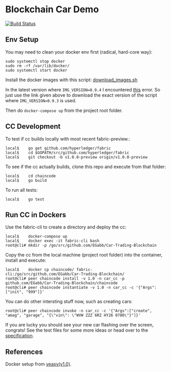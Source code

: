 # Blockchain Car Demo

[![Build Status](https://travis-ci.org/EGabb/Car-Trading-Blockchain.svg?branch=master)](https://travis-ci.org/EGabb/Car-Trading-Blockchain)

## Env Setup

You may need to clean your docker env first (radical, hard-core way):
```
sudo systemctl stop docker
sudo rm -rf /var/lib/docker/
sudo systemctl start docker
```

Install the docker images with this script: [download_images.sh](https://raw.githubusercontent.com/EGabb/Car-Trading-Blockchain/master/download_images.sh)

In the latest version where `IMG_VERSION=0.9.4` I encountered [this](https://github.com/yeasy/docker-compose-files/issues/48) error. So just use the link given above to download the exact version of the script where `IMG_VERSION=0.9.3` is used.

Then do `docker-compose up` from the project root folder.

## CC Development
To test if cc builds locally with most recent fabric-preview.:
```
local$    go get github.com/hyperledger/fabric
local$    cd $GOPATH/src/github.com/hyperledger/fabric
local$    git checkout -b v1.0.0-preview origin/v1.0.0-preview
```

To see if the cc actually builds, clone this repo and execute from that folder:
```
local$    cd chaincode
local$    go build
```

To run all tests:
```
local$    go test
```

## Run CC in Dockers
Use the fabric-cli to create a directory and deploy the cc:
```
local$    docker-compose up
local$    docker exec -it fabric-cli bash
root@cli# mkdir -p /go/src/github.com/EGabb/Car-Trading-Blockchain
```

Copy the cc from the local machine (project root folder) into the container, install and execute:
```
local$    docker cp chaincode/ fabric-cli:/go/src/github.com/EGabb/Car-Trading-Blockchain/
root@cli# peer chaincode install -v 1.0 -n car_cc -p github.com/EGabb/Car-Trading-Blockchain/chaincode
root@cli# peer chaincode instantiate -v 1.0 -n car_cc -c '{"Args":["init", "999"]}'
```

You can do other intersting stuff now, such as creating cars:
```
root@cli# peer chaincode invoke -n car_cc -c '{"Args":["create", "amag", "garage", "{\"vin\": \"WVW ZZZ 6RZ HY26 0780\"}"]}'
```

If you are lucky you should see your new car flashing over the screen, congrats! See the test files for some more ideas or head over to the [specification](https://docs.google.com/document/d/1U7C9dJmDg_-l5gKeseZEKqc5ooru2wMxZ8BwhkbjIbk/edit?usp=sharing).

## References
Docker setup from [yeasy(v1.0)](https://github.com/yeasy/docker-compose-files/tree/master/hyperledger/1.0).
